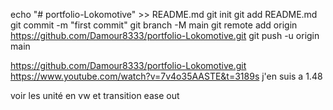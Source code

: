 echo "# portfolio-Lokomotive" >> README.md
git init
git add README.md
git commit -m "first commit"
git branch -M main
git remote add origin https://github.com/Damour8333/portfolio-Lokomotive.git
git push -u origin main

https://github.com/Damour8333/portfolio-Lokomotive.git
https://www.youtube.com/watch?v=7v4o35AASTE&t=3189s
j'en suis  a  1.48

voir les unité en vw et transition ease out 